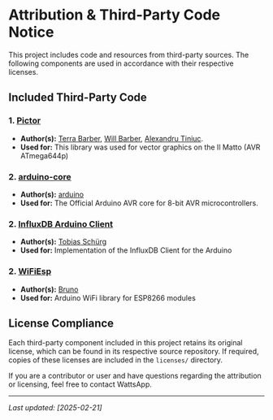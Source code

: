 # Attribution & Third-Party Code Notice

This project includes code and resources from third-party sources. The following components are used in accordance with their respective licenses.

## Included Third-Party Code

### 1. [Pictor](https://github.com/TBTerra/pictor/)
- **Author(s):** [Terra Barber](https://github.com/TBTerra), [Will Barber](https://github.com/WillB97), [Alexandru Tiniuc](https://github.com/tiniuclx).
- **Used for:** This library was used for vector graphics on the Il Matto (AVR ATmega644p)

### 2. [arduino-core](https://github.com/arduino/ArduinoCore-avr/tree/master)
- **Author(s):** [arduino](https://github.com/arduino)
- **Used for:** The Official Arduino AVR core for 8-bit AVR microcontrollers.

### 2. [InfluxDB Arduino Client](https://github.com/tobiasschuerg/InfluxDB-Client-for-Arduino)
- **Author(s):** [Tobias Schürg](https://github.com/tobiasschuerg)
- **Used for:** Implementation of the InfluxDB Client for the Arduino

### 2. [WiFiEsp](https://github.com/bportaluri/WiFiEsp/)
- **Author(s):** [Bruno](https://github.com/bportaluri)
- **Used for:** Arduino WiFi library for ESP8266 modules


## License Compliance

Each third-party component included in this project retains its original license, which can be found in its respective source repository. If required, copies of these licenses are included in the `licenses/` directory.

If you are a contributor or user and have questions regarding the attribution or licensing, feel free to contact WattsApp.

---

_Last updated: [2025-02-21]_